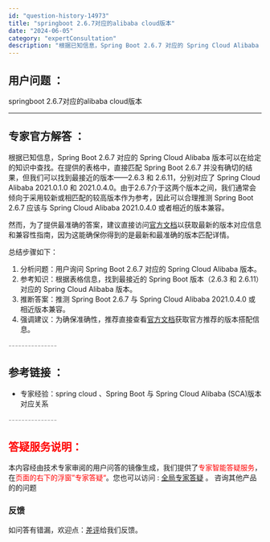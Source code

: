 ```yaml
---
id: "question-history-14973"
title: "springboot 2.6.7对应的alibaba cloud版本"
date: "2024-06-05"
category: "expertConsultation"
description: "根据已知信息，Spring Boot 2.6.7 对应的 Spring Cloud Alibaba 版本可以在给定的知识中查找。在提供的表格中，直接匹配 Spring Boot 2.6.7 并没有确切的结果，但我们可以找到最接近的版本——2.6.3 和 2.6.11，分别对应了 Spring Clo"
---
```


## 用户问题 ： 
 springboot 2.6.7对应的alibaba cloud版本  

---------------
## 专家官方解答 ：

根据已知信息，Spring Boot 2.6.7 对应的 Spring Cloud Alibaba 版本可以在给定的知识中查找。在提供的表格中，直接匹配 Spring Boot 2.6.7 并没有确切的结果，但我们可以找到最接近的版本——2.6.3 和 2.6.11，分别对应了 Spring Cloud Alibaba 2021.0.1.0 和 2021.0.4.0。由于2.6.7介于这两个版本之间，我们通常会倾向于采用较新或相匹配的较高版本作为参考，因此可以合理推测 Spring Boot 2.6.7 应该与 Spring Cloud Alibaba 2021.0.4.0 或者相近的版本兼容。

然而，为了提供最准确的答案，建议直接访问[官方文档](https://sca.aliyun.com/docs/2023/overview/version-explain/)以获取最新的版本对应信息和兼容性指南，因为这能确保你得到的是最新和最准确的版本匹配详情。

总结步骤如下：
1. 分析问题：用户询问 Spring Boot 2.6.7 对应的 Spring Cloud Alibaba 版本。
2. 参考知识：根据表格信息，找到最接近的 Spring Boot 版本（2.6.3 和 2.6.11）对应的 Spring Cloud Alibaba 版本。
3. 推断答案：推测 Spring Boot 2.6.7 与 Spring Cloud Alibaba 2021.0.4.0 或相近版本兼容。
4. 强调建议：为确保准确性，推荐直接查看[官方文档](https://sca.aliyun.com/docs/2023/overview/version-explain/)获取官方推荐的版本搭配信息。


<font color="#949494">---------------</font> 


## 参考链接 ：

* 专家经验：spring cloud 、Spring Boot 与 Spring Cloud Alibaba (SCA)版本对应关系 


 <font color="#949494">---------------</font> 
 


## <font color="#FF0000">答疑服务说明：</font> 

本内容经由技术专家审阅的用户问答的镜像生成，我们提供了<font color="#FF0000">专家智能答疑服务</font>，在<font color="#FF0000">页面的右下的浮窗”专家答疑“</font>。您也可以访问 : [全局专家答疑](https://answer.opensource.alibaba.com/docs/intro) 。 咨询其他产品的的问题

### 反馈
如问答有错漏，欢迎点：[差评](https://ai.nacos.io/user/feedbackByEnhancerGradePOJOID?enhancerGradePOJOId=15078)给我们反馈。
